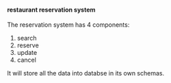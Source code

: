 #### restaurant reservation system
The reservation system has 4 components:
1. search
2. reserve
3. update
4. cancel

It will store all the data into databse in its own schemas.
